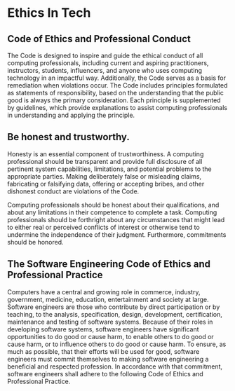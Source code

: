 # Ethics In Tech

 ## Code of Ethics and Professional Conduct

 The Code is designed to inspire and guide the ethical conduct of all computing professionals, including current and aspiring practitioners, instructors, students, influencers, and anyone who uses computing technology in an impactful way. Additionally, the Code serves as a basis for remediation when violations occur. The Code includes principles formulated as statements of responsibility, based on the understanding that the public good is always the primary consideration. Each principle is supplemented by guidelines, which provide explanations to assist computing professionals in understanding and applying the principle.

 ## Be honest and trustworthy.
Honesty is an essential component of trustworthiness. A computing professional should be transparent and provide full disclosure of all pertinent system capabilities, limitations, and potential problems to the appropriate parties. Making deliberately false or misleading claims, fabricating or falsifying data, offering or accepting bribes, and other dishonest conduct are violations of the Code.

Computing professionals should be honest about their qualifications, and about any limitations in their competence to complete a task. Computing professionals should be forthright about any circumstances that might lead to either real or perceived conflicts of interest or otherwise tend to undermine the independence of their judgment. Furthermore, commitments should be honored.

## The Software Engineering Code of Ethics and Professional Practice

Computers have a central and growing role in commerce, industry, government, medicine, education, entertainment and society at large. Software engineers are those who contribute by direct participation or by teaching, to the analysis, specification, design, development, certification, maintenance and testing of software systems. Because of their roles in developing software systems, software engineers have significant opportunities to do good or cause harm, to enable others to do good or cause harm, or to influence others to do good or cause harm. To ensure, as much as possible, that their efforts will be used for good, software engineers must commit themselves to making software engineering a beneficial and respected profession. In accordance with that commitment, software engineers shall adhere to the following Code of Ethics and Professional Practice.